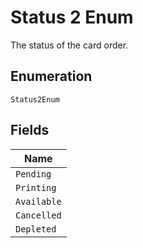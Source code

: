 
# Status 2 Enum

The status of the card order.

## Enumeration

`Status2Enum`

## Fields

| Name |
|  --- |
| `Pending` |
| `Printing` |
| `Available` |
| `Cancelled` |
| `Depleted` |

